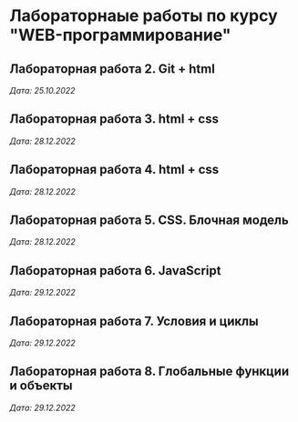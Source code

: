 # Лабораторнаые работы по курсу "WEB-программирование"

## Лабораторная работа 2. Git + html

*Дата: 25.10.2022*

## Лабораторная работа 3. html + css

*Дата: 28.12.2022*

## Лабораторная работа 4. html + css

*Дата: 28.12.2022*

## Лабораторная работа 5. CSS. Блочная модель

*Дата: 28.12.2022*

## Лабораторная работа 6. JavaScript

*Дата: 29.12.2022*

## Лабораторная работа 7. Условия и циклы

*Дата: 29.12.2022*

## Лабораторная работа 8. Глобальные функции и объекты

*Дата: 29.12.2022*